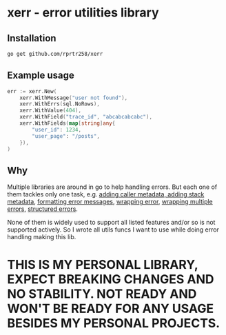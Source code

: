# xerr - error utilities library

## Installation

```bash
go get github.com/rprtr258/xerr
```

## Example usage
```go
err := xerr.New(
    xerr.WithMessage("user not found"),
    xerr.WithErrs(sql.NoRows),
    xerr.WithValue(404),
    xerr.WithField("trace_id", "abcabcabcabc"),
    xerr.WithFields(map[string]any{
        "user_id": 1234,
        "user_page": "/posts",
    }),
)
```

## Why
Multiple libraries are around in go to help handling errors. But each one of them tackles only one task, e.g. [adding caller metadata, adding stack metadata](https://github.com/ztrue/tracerr), [formatting error messages](https://pkg.go.dev/fmt#Errorf), [wrapping error](https://github.com/pkg/errors), [wrapping multiple errors](https://go.uber.org/multierr), [structured errors](https://github.com/Southclaws/fault).

None of them is widely used to support all listed features and/or so is not supported actively. So I wrote all utils funcs I want to use while doing error handling making this lib.

# THIS IS MY PERSONAL LIBRARY, EXPECT BREAKING CHANGES AND NO STABILITY. NOT READY AND WON'T BE READY FOR ANY USAGE BESIDES MY PERSONAL PROJECTS.
